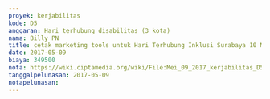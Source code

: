 ```yaml
---
proyek: kerjabilitas
kode: D5
anggaran: Hari terhubung disabilitas (3 kota)
nama: Billy PN
title: cetak marketing tools untuk Hari Terhubung Inklusi Surabaya 10 Mei 2017
date: 2017-05-09
biaya: 349500
nota: https://wiki.ciptamedia.org/wiki/File:Mei_09_2017_kerjabilitas_D5_marketing_tools_billy.jpg
tanggalpelunasan: 2017-05-09
notapelunasan:
---
```

